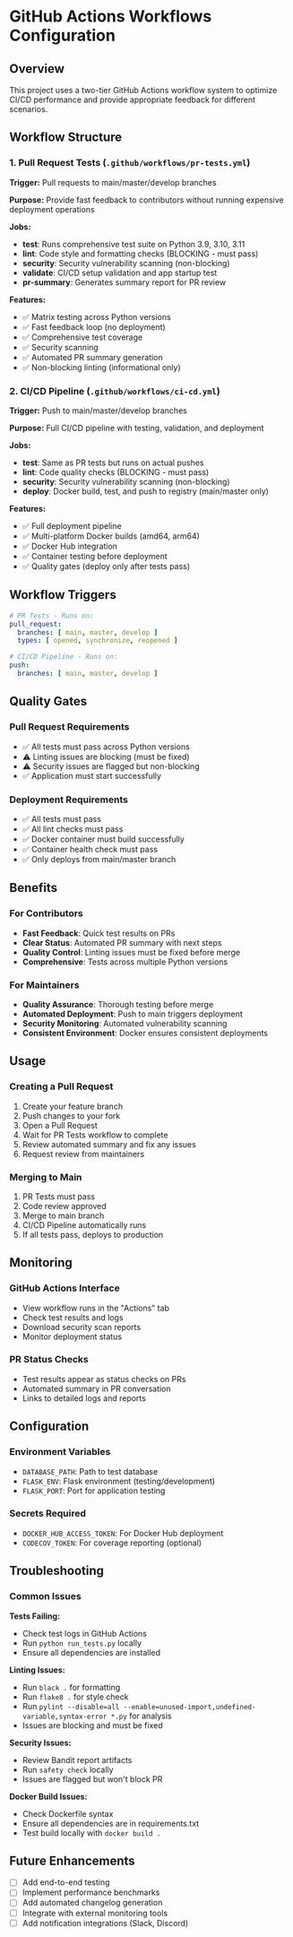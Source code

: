 # GitHub Actions Workflows Configuration

## Overview

This project uses a two-tier GitHub Actions workflow system to optimize CI/CD performance and provide appropriate feedback for different scenarios.

## Workflow Structure

### 1. Pull Request Tests (`.github/workflows/pr-tests.yml`)

**Trigger:** Pull requests to main/master/develop branches

**Purpose:** Provide fast feedback to contributors without running expensive deployment operations

**Jobs:**
- **test**: Runs comprehensive test suite on Python 3.9, 3.10, 3.11
- **lint**: Code style and formatting checks (BLOCKING - must pass)
- **security**: Security vulnerability scanning (non-blocking)
- **validate**: CI/CD setup validation and app startup test
- **pr-summary**: Generates summary report for PR review

**Features:**
- ✅ Matrix testing across Python versions
- ✅ Fast feedback loop (no deployment)
- ✅ Comprehensive test coverage
- ✅ Security scanning
- ✅ Automated PR summary generation
- ✅ Non-blocking linting (informational only)

### 2. CI/CD Pipeline (`.github/workflows/ci-cd.yml`)

**Trigger:** Push to main/master/develop branches

**Purpose:** Full CI/CD pipeline with testing, validation, and deployment

**Jobs:**
- **test**: Same as PR tests but runs on actual pushes
- **lint**: Code quality checks (BLOCKING - must pass)
- **security**: Security vulnerability scanning (non-blocking)
- **deploy**: Docker build, test, and push to registry (main/master only)

**Features:**
- ✅ Full deployment pipeline
- ✅ Multi-platform Docker builds (amd64, arm64)
- ✅ Docker Hub integration
- ✅ Container testing before deployment
- ✅ Quality gates (deploy only after tests pass)

## Workflow Triggers

```yaml
# PR Tests - Runs on:
pull_request:
  branches: [ main, master, develop ]
  types: [ opened, synchronize, reopened ]

# CI/CD Pipeline - Runs on:
push:
  branches: [ main, master, develop ]
```

## Quality Gates

### Pull Request Requirements
- ✅ All tests must pass across Python versions
- ⚠️ Linting issues are blocking (must be fixed)
- ⚠️ Security issues are flagged but non-blocking
- ✅ Application must start successfully

### Deployment Requirements
- ✅ All tests must pass
- ✅ All lint checks must pass
- ✅ Docker container must build successfully
- ✅ Container health check must pass
- ✅ Only deploys from main/master branch

## Benefits

### For Contributors
- **Fast Feedback**: Quick test results on PRs
- **Clear Status**: Automated PR summary with next steps
- **Quality Control**: Linting issues must be fixed before merge
- **Comprehensive**: Tests across multiple Python versions

### For Maintainers
- **Quality Assurance**: Thorough testing before merge
- **Automated Deployment**: Push to main triggers deployment
- **Security Monitoring**: Automated vulnerability scanning
- **Consistent Environment**: Docker ensures consistent deployments

## Usage

### Creating a Pull Request
1. Create your feature branch
2. Push changes to your fork
3. Open a Pull Request
4. Wait for PR Tests workflow to complete
5. Review automated summary and fix any issues
6. Request review from maintainers

### Merging to Main
1. PR Tests must pass
2. Code review approved
3. Merge to main branch
4. CI/CD Pipeline automatically runs
5. If all tests pass, deploys to production

## Monitoring

### GitHub Actions Interface
- View workflow runs in the "Actions" tab
- Check test results and logs
- Download security scan reports
- Monitor deployment status

### PR Status Checks
- Test results appear as status checks on PRs
- Automated summary in PR conversation
- Links to detailed logs and reports

## Configuration

### Environment Variables
- `DATABASE_PATH`: Path to test database
- `FLASK_ENV`: Flask environment (testing/development)
- `FLASK_PORT`: Port for application testing

### Secrets Required
- `DOCKER_HUB_ACCESS_TOKEN`: For Docker Hub deployment
- `CODECOV_TOKEN`: For coverage reporting (optional)

## Troubleshooting

### Common Issues

**Tests Failing:**
- Check test logs in GitHub Actions
- Run `python run_tests.py` locally
- Ensure all dependencies are installed

**Linting Issues:**
- Run `black .` for formatting
- Run `flake8 .` for style check
- Run `pylint --disable=all --enable=unused-import,undefined-variable,syntax-error *.py` for analysis
- Issues are blocking and must be fixed

**Security Issues:**
- Review Bandit report artifacts
- Run `safety check` locally
- Issues are flagged but won't block PR

**Docker Build Issues:**
- Check Dockerfile syntax
- Ensure all dependencies are in requirements.txt
- Test build locally with `docker build .`

## Future Enhancements

- [ ] Add end-to-end testing
- [ ] Implement performance benchmarks
- [ ] Add automated changelog generation
- [ ] Integrate with external monitoring tools
- [ ] Add notification integrations (Slack, Discord)